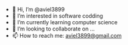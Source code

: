 - 👋 Hi, I’m @aviel3899
- 👀 I’m interested in software codding
- 🌱 I’m currently learning computer science
- 💞️ I’m looking to collaborate on ...
- 📫 How to reach me: aviel3899@gmail.com

<!---
aviel3899/aviel3899 is a ✨ special ✨ repository because its `README.md` (this file) appears on your GitHub profile.
You can click the Preview link to take a look at your changes.
--->
